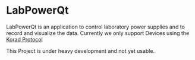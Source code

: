 # LabPowerQt

LabPowerQt is an application to control laboratory power supplies and to record and visualize the data. Currently we only support Devices using the [Korad Protocol](http://sigrok.org/wiki/Velleman_PS3005D)

This Project is under heavy development and not yet usable.
